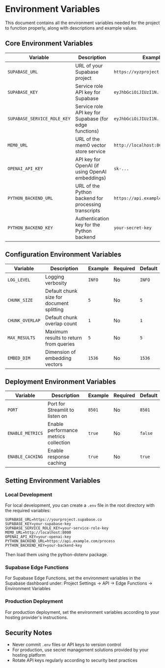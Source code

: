 
# Environment Variables

This document contains all the environment variables needed for the project to function properly, along with descriptions and example values.

## Core Environment Variables

| Variable | Description | Example | Required | Default |
|----------|-------------|---------|----------|---------|
| `SUPABASE_URL` | URL of your Supabase project | `https://xyzproject.supabase.co` | Yes | None |
| `SUPABASE_KEY` | Service role API key for Supabase | `eyJhbGciOiJIUzI1N...` | Yes | None |
| `SUPABASE_SERVICE_ROLE_KEY` | Service role API key for Supabase (for edge functions) | `eyJhbGciOiJIUzI1N...` | Yes | None |
| `MEM0_URL` | URL of the mem0 vector store service | `http://localhost:8000` | Yes | `http://localhost:8000` |
| `OPENAI_API_KEY` | API key for OpenAI (if using OpenAI embeddings) | `sk-...` | No | None |
| `PYTHON_BACKEND_URL` | URL of the Python backend for processing transcripts | `https://api.example.com/process` | Yes | None |
| `PYTHON_BACKEND_KEY` | Authentication key for the Python backend | `your-secret-key` | No | None |

## Configuration Environment Variables

| Variable | Description | Example | Required | Default |
|----------|-------------|---------|----------|---------|
| `LOG_LEVEL` | Logging verbosity | `INFO` | No | `INFO` |
| `CHUNK_SIZE` | Default chunk size for document splitting | `5` | No | `5` |
| `CHUNK_OVERLAP` | Default chunk overlap count | `1` | No | `1` |
| `MAX_RESULTS` | Maximum results to return from queries | `5` | No | `5` |
| `EMBED_DIM` | Dimension of embedding vectors | `1536` | No | `1536` |

## Deployment Environment Variables

| Variable | Description | Example | Required | Default |
|----------|-------------|---------|----------|---------|
| `PORT` | Port for Streamlit to listen on | `8501` | No | `8501` |
| `ENABLE_METRICS` | Enable performance metrics collection | `true` | No | `false` |
| `ENABLE_CACHING` | Enable response caching | `true` | No | `true` |

## Setting Environment Variables

### Local Development

For local development, you can create a `.env` file in the root directory with the required variables:

```
SUPABASE_URL=https://yourproject.supabase.co
SUPABASE_KEY=your-supabase-key
SUPABASE_SERVICE_ROLE_KEY=your-service-role-key
MEM0_URL=http://localhost:8000
OPENAI_API_KEY=your-openai-key
PYTHON_BACKEND_URL=https://api.example.com/process
PYTHON_BACKEND_KEY=your-backend-key
```

Then load them using the python-dotenv package.

### Supabase Edge Functions

For Supabase Edge Functions, set the environment variables in the Supabase dashboard under:
Project Settings -> API -> Edge Functions -> Environment Variables

### Production Deployment

For production deployment, set the environment variables according to your hosting provider's instructions.

## Security Notes

- Never commit `.env` files or API keys to version control
- For production, use secret management solutions provided by your hosting platform
- Rotate API keys regularly according to security best practices
